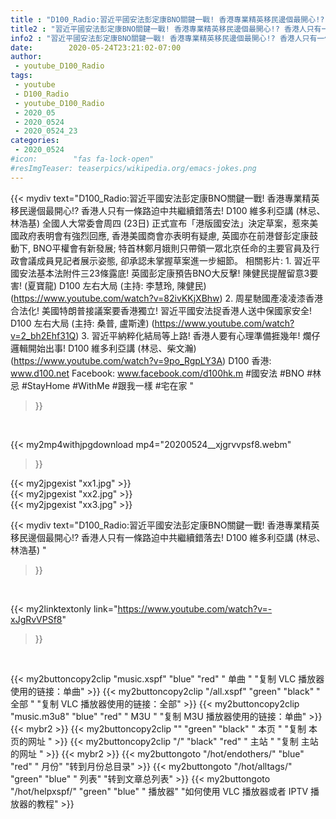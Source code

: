 ```yaml
---
title : "D100_Radio:習近平國安法彭定康BNO關鍵一戰! 香港專業精英移民邊個最開心!? 香港人只有一條路迫中共繼續錯落去!  D100 維多利亞講 (林忌、林浩基) "
title2 : "習近平國安法彭定康BNO關鍵一戰! 香港專業精英移民邊個最開心!? 香港人只有一條路迫中共繼續錯落去!  D100 維多利亞講 (林忌、林浩基) "
info2 : "習近平國安法彭定康BNO關鍵一戰! 香港專業精英移民邊個最開心!? 香港人只有一條路迫中共繼續錯落去!  D100 維多利亞講 (林忌、林浩基)   全國人大常委會周四 (23日) 正式宣布「港版國安法」決定草案，惹來美國政府表明會有強烈回應, 香港美國商會亦表明有疑慮, 英國亦在前港督彭定康鼓動下, BNO平權會有新發展; 特首林鄭月娥則只帶領一眾北京任命的主要官員及行政會議成員見記者展示姿態, 卻承認未掌握草案進一步細節。  相關影片: 1. 習近平國安法基本法附件三23條露底! 英國彭定康預告BNO大反擊! 陳健民提醒留意3要害! (夏寶龍) D100 左右大局 (主持: 李慧玲, 陳健民) (https://www.youtube.com/watch?v=82ivKKjXBhw) 2. 周星馳國產凌凌漆香港合法化! 美國特朗普接議案要香港獨立! 習近平國安法捉香港人送中保國家安全! D100 左右大局 (主持: 桑普, 盧斯達) (https://www.youtube.com/watch?v=2_bh2Ehf31Q) 3. 習近平納粹化結局等上路! 香港人要有心理準備捱幾年! 爛仔邏輯開始出事!  D100 維多利亞講 (林忌、柴文瀚) (https://www.youtube.com/watch?v=9po_RgpLY3A)  D100 香港: www.d100.net Facebook: www.facebook.com/d100hk.m  #國安法 #BNO #林忌 #StayHome #WithMe #跟我一樣 #宅在家 "
date:        2020-05-24T23:21:02-07:00
author:
 - youtube_D100_Radio
tags:
 - youtube
 - D100_Radio
 - youtube_D100_Radio
 - 2020_05
 - 2020_0524
 - 2020_0524_23
categories:
 - 2020_0524
#icon:        "fas fa-lock-open"
#resImgTeaser: teaserpics/wikipedia.org/emacs-jokes.png
---
```


{{< mydiv text="D100_Radio:習近平國安法彭定康BNO關鍵一戰! 香港專業精英移民邊個最開心!? 香港人只有一條路迫中共繼續錯落去!  D100 維多利亞講 (林忌、林浩基)   全國人大常委會周四 (23日) 正式宣布「港版國安法」決定草案，惹來美國政府表明會有強烈回應, 香港美國商會亦表明有疑慮, 英國亦在前港督彭定康鼓動下, BNO平權會有新發展; 特首林鄭月娥則只帶領一眾北京任命的主要官員及行政會議成員見記者展示姿態, 卻承認未掌握草案進一步細節。  相關影片: 1. 習近平國安法基本法附件三23條露底! 英國彭定康預告BNO大反擊! 陳健民提醒留意3要害! (夏寶龍) D100 左右大局 (主持: 李慧玲, 陳健民) (https://www.youtube.com/watch?v=82ivKKjXBhw) 2. 周星馳國產凌凌漆香港合法化! 美國特朗普接議案要香港獨立! 習近平國安法捉香港人送中保國家安全! D100 左右大局 (主持: 桑普, 盧斯達) (https://www.youtube.com/watch?v=2_bh2Ehf31Q) 3. 習近平納粹化結局等上路! 香港人要有心理準備捱幾年! 爛仔邏輯開始出事!  D100 維多利亞講 (林忌、柴文瀚) (https://www.youtube.com/watch?v=9po_RgpLY3A)  D100 香港: www.d100.net Facebook: www.facebook.com/d100hk.m  #國安法 #BNO #林忌 #StayHome #WithMe #跟我一樣 #宅在家 "
>}}
<br>


{{< my2mp4withjpgdownload mp4="20200524__xjgrvvpsf8.webm"
>}}

{{< my2jpgexist "xx1.jpg" >}}<br>
{{< my2jpgexist "xx2.jpg" >}}<br>
{{< my2jpgexist "xx3.jpg" >}}<br>



{{< mydiv text="D100_Radio:習近平國安法彭定康BNO關鍵一戰! 香港專業精英移民邊個最開心!? 香港人只有一條路迫中共繼續錯落去!  D100 維多利亞講 (林忌、林浩基) "
>}}
<br>

{{< my2linktextonly link="https://www.youtube.com/watch?v=-xJgRvVPSf8"
>}}


<br>

{{< my2buttoncopy2clip "music.xspf"        "blue"   "red"    " 单曲 "  "复制 VLC 播放器使用的链接：单曲" >}} {{< my2buttoncopy2clip "/all.xspf"         "green"  "black"  " 全部 "  "复制 VLC 播放器使用的链接：全部" >}} {{< my2buttoncopy2clip "music.m3u8"        "blue"   "red"    " M3U  "    "复制 M3U 播放器使用的链接：单曲" >}} {{< mybr2 >}} {{< my2buttoncopy2clip ""                  "green"  "black"  " 本页 "    "复制 本页的网址 " >}} {{< my2buttoncopy2clip "/"                 "black"  "red"    " 主站 "    "复制 主站的网址 " >}} {{< mybr2 >}} {{< my2buttongoto      "/hot/endothers/"   "blue"   "red"    " 月份"   "转到月份总目录" >}} {{< my2buttongoto      "/hot/alltags/"     "green"  "blue"   " 列表"   "转到文章总列表" >}} {{< my2buttongoto      "/hot/helpxspf/"    "green"  "blue"   " 播放器" "如何使用 VLC 播放器或者 IPTV 播放器的教程" >}} 
